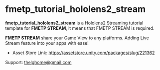 # fmetp_tutorial_hololens2_stream

<STRONG>fmetp_tutorial_hololens2_stream</STRONG> is a Hololens2 Streaming tutorial template for <STRONG>FMETP STREAM</STRONG>, it means that FMETP STREAM is required.

<STRONG>FMETP STREAM</STRONG> share your Game View to any platforms.
Adding Live Stream feature into your apps with ease!

- Asset Store Link: https://assetstore.unity.com/packages/slug/221362

Support: thelghome@gmail.com
